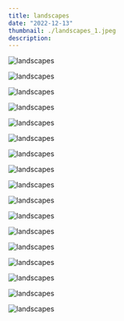```yaml
---
title: landscapes
date: "2022-12-13"
thumbnail: ./landscapes_1.jpeg
description:
---
```


<div class="kg-card kg-image-card kg-width-card">

![landscapes](./landscapes_1.jpeg)

</div>

<div class="kg-card kg-image-card kg-width-card">

![landscapes](./landscapes_2.jpeg)

</div>
<div class="kg-card kg-image-card kg-width-card">

![landscapes](./landscapes_3.jpeg)

</div>

<div class="kg-card kg-image-card kg-width-card">

![landscapes](./landscapes_4.jpeg)

</div>

<div class="kg-card kg-image-card kg-width-card">

![landscapes](./landscapes_5.jpeg)

</div>

<div class="kg-card kg-image-card kg-width-card">

![landscapes](./landscapes_6.jpeg)

</div>

<div class="kg-card kg-image-card kg-width-card">

![landscapes](./landscapes_7.jpeg)

</div>

<div class="kg-card kg-image-card kg-width-card">

![landscapes](./landscapes_8.jpeg)

</div>

<div class="kg-card kg-image-card kg-width-card">

![landscapes](./landscapes_9.jpeg)

</div>

<div class="kg-card kg-image-card kg-width-card">

![landscapes](./landscapes_10.jpeg)

</div>

<div class="kg-card kg-image-card kg-width-card">

![landscapes](./landscapes_11.jpeg)

</div>

<div class="kg-card kg-image-card kg-width-card">

![landscapes](./landscapes_12.jpeg)

</div>

<div class="kg-card kg-image-card kg-width-card">

![landscapes](./landscapes_13.jpeg)

</div>

<div class="kg-card kg-image-card kg-width-card">

![landscapes](./landscapes_14.jpeg)

</div>

<div class="kg-card kg-image-card kg-width-card">

![landscapes](./landscapes_15.jpeg)

</div>

<div class="kg-card kg-image-card kg-width-card">

![landscapes](./landscapes_16.jpeg)

</div>

<div class="kg-card kg-image-card kg-width-card">

![landscapes](./landscapes_17.jpeg)

</div>
